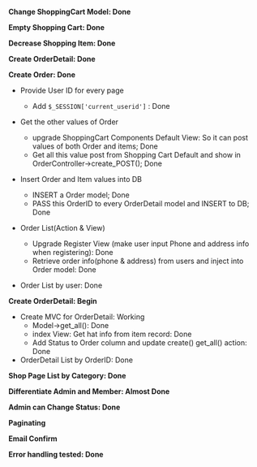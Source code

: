 **Change ShoppingCart Model: Done**

**Empty Shopping Cart: Done**

**Decrease Shopping Item: Done**

**Create OrderDetail: Done**

**Create Order: Done**
- Provide User ID for every page
    - Add `$_SESSION['current_userid']` : Done
- Get the other values of Order
    - upgrade ShoppingCart Components Default View: So it can post values of both Order and items; Done
    - Get all this value post from Shopping Cart Default and show in OrderController->create_POST(); Done

- Insert Order and Item values into DB
    - INSERT a Order model; Done
    - PASS this OrderID to every OrderDetail model and INSERT to DB; Done
- Order List(Action & View)
    - Upgrade Register View (make user input Phone and address info when registering): Done
    - Retrieve order info(phone & address) from users and inject into Order model: Done
- Order List by user: Done

**Create OrderDetail: Begin**
- Create MVC for OrderDetail: Working
    - Model->get_all(): Done
    - index View: Get hat info from item record: Done
    - Add Status to Order column and update create() get_all() action: Done
- OrderDetail List by OrderID: Done

**Shop Page List by Category: Done**

**Differentiate Admin and Member: Almost Done**

**Admin can Change Status: Done**

**Paginating**

**Email Confirm**

**Error handling tested: Done**
